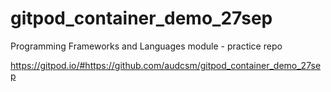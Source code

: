 # gitpod_container_demo_27sep
Programming Frameworks and Languages module - practice repo

https://gitpod.io/#https://github.com/audcsm/gitpod_container_demo_27sep
